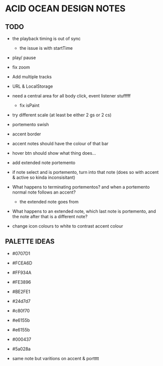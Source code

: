 # ACID OCEAN DESIGN NOTES

## TODO

- the playback timing is out of sync
    - the issue is with startTime
- play/ pause

- fix zoom
- Add multiple tracks
- URL & LocalStorage 

- need a central area for all body click, event listener stufffff
    - fix isPaint

- try different scale (at least be either 2 gs or 2 cs)

- portemento swish
- accent border
- accent notes should have the colour of that bar
- hover btn should show what thing does...

- add extended note portemento

- if note select and is portemento, turn into that note (does so with accent & active so kinda inconsisitant)

- What happens to terminating portementos? and when a portemento normal note follows an accent?
    - the extended note goes from 
- What happens to an extended note, which last note is portemento, and the note after that is a different note?
- change icon colours to white to contrast accent colour

## PALETTE IDEAS

- #0707D1

- #FCEA6D
- #FF934A
- #FE3896
- #BE2FE1

- #24d7d7
- #c80f70

- #e6155b
- #e6155b
- #000437
- #5a028a

- same note but varitions on accent & portttt